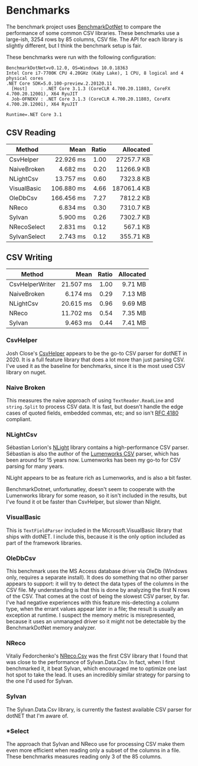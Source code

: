 # Benchmarks

The benchmark project uses [BenchmarkDotNet](https://github.com/dotnet/BenchmarkDotNet) to compare the performance of some common CSV libraries.
These benchmarks use a large-ish, 3254 rows by 85 columns, CSV file. The API for each library is slightly different, but I think the benchmark setup is fair.

These benchmarks were run with the following configuration:
```
BenchmarkDotNet=v0.12.0, OS=Windows 10.0.18363
Intel Core i7-7700K CPU 4.20GHz (Kaby Lake), 1 CPU, 8 logical and 4 physical cores
.NET Core SDK=5.0.100-preview.2.20120.11
  [Host]     : .NET Core 3.1.3 (CoreCLR 4.700.20.11803, CoreFX 4.700.20.12001), X64 RyuJIT
  Job-OFNEKV : .NET Core 3.1.3 (CoreCLR 4.700.20.11803, CoreFX 4.700.20.12001), X64 RyuJIT

Runtime=.NET Core 3.1
```

## CSV Reading

|       Method |       Mean | Ratio |   Allocated |
|------------- |-----------:|------:|------------:|
|    CsvHelper |  22.926 ms |  1.00 |  27257.7 KB |
|  NaiveBroken |   4.682 ms |  0.20 |  11266.9 KB |
|    NLightCsv |  13.757 ms |  0.60 |   7323.8 KB |
|  VisualBasic | 106.880 ms |  4.66 | 187061.4 KB |
|     OleDbCsv | 166.456 ms |  7.27 |   7812.2 KB |
|        NReco |   6.834 ms |  0.30 |   7310.7 KB |
|       Sylvan |   5.900 ms |  0.26 |   7302.7 KB |
|  NRecoSelect |   2.831 ms |  0.12 |    567.1 KB |
| SylvanSelect |   2.743 ms |  0.12 |   355.71 KB |


## CSV Writing
|          Method |      Mean | Ratio | Allocated |
|---------------- |----------:|------:|----------:|
| CsvHelperWriter | 21.507 ms |  1.00 |   9.71 MB |
|     NaiveBroken |  6.174 ms |  0.29 |   7.13 MB |
|       NLightCsv | 20.615 ms |  0.96 |   9.69 MB |
|           NReco | 11.702 ms |  0.54 |   7.35 MB |
|          Sylvan |  9.463 ms |  0.44 |   7.41 MB |


### CsvHelper
Josh Close's [CsvHelper](https://github.com/joshclose/CsvHelper) appears to be the go-to CSV parser for dotNET in 2020. It is a full feature library that does a lot more than just parsing CSV. I've used it as the baseline for benchmarks, since it is the most used CSV library on nuget.

### Naive Broken
This measures the naive approach of using `TextReader.ReadLine` and `string.Split` to process CSV data. It is fast, but doesn't handle the edge cases of quoted fields, embedded commas, etc; and so isn't [RFC 4180](https://tools.ietf.org/html/rfc4180) compliant.

### NLightCsv
Sébastian Lorion's [NLight](https://github.com/slorion/nlight) library contains a high-performance CSV parser. Sébastian is also the author of the [Lumenworks CSV](https://www.codeproject.com/Articles/9258/A-Fast-CSV-Reader) parser, which has been around for 15 years now. Lumenworks has been my go-to for CSV parsing for many years.

NLight appears to be as feature rich as Lumenworks, and is also a bit faster.

BenchmarkDotnet, unfortunatley, doesn't seem to cooperate with the Lumenworks library for some reason, so it isn't included in the results, but I've found it ot be faster than CsvHelper, but slower than Nlight.

### VisualBasic
This is `TextFieldParser` included in the Microsoft.VisualBasic library that ships with dotNET. I include this, because it is the only option included as part of the framework libraries.

### OleDbCsv
This benchmark uses the MS Access database driver via OleDb (Windows only, requires a separate install). 
It does do something that no other parser appears to support: it will try to detect the data types of the columns in the CSV file. 
My understanding is that this is done by analyzing the first N rows of the CSV. That comes at the cost of being the slowest CSV parser, by far. 
I've had negative experiences with this feature mis-detecting a column type, when the errant values appear later in a file; the result is usually an exception at runtime.
I suspect the memory metric is misrepresented, because it uses an unmanaged driver so it might not be detectable by the BenchmarkDotNet memory analyzer.

### NReco
Vitaliy Fedorchenko's [NReco.Csv](https://github.com/nreco/csv) was the first CSV library that I found that was close to the performance of Sylvan.Data.Csv. In fact, when I first benchmarked it, it beat Sylvan, which encouraged me to optimize one last hot spot to take the lead. It uses an incredibly similar strategy for parsing to the one I'd used for Sylvan.

### Sylvan
The Sylvan.Data.Csv library, is currently the fastest available CSV parser for dotNET that I'm aware of.

### *Select
The approach that Sylvan and NReco use for processing CSV make them even more efficient when reading only a subset of the columns in a file. These benchmarks measures reading only 3 of the 85 columns.
